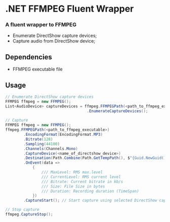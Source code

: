 # .NET FFMPEG Fluent Wrapper
### A fluent wrapper to FFMPEG

* Enumerate DirectShow capture devices;
* Capture audio from DirectShow device;

## Dependencies
+ FFMPEG executable file

## Usage
```csharp
// Enumerate DirectShow capture devices
FFMPEG ffmpeg = new FFMPEG();
List<AudioDevice> captureDevices = ffmpeg.FFMPEGPath(<path_to_ffmpeg_executable>)
                                    .EnumerateCaptureDevices();
 
// Capture
FFMPEG ffmpeg = new FFMPEG();
ffmpeg.FFMPEGPath(<path_to_ffmpeg_executable>)
        .EncodingFormat(EncodingFormat.MP3)
        .Bitrate(128)
        .Sampling(44100)
        .Channels(Channels.Mono)
        .CaptureDevice(<name_of_directshow_device>)
        .Destination(Path.Combine(Path.GetTempPath(), $"{Guid.NewGuid()}.mp3"))
        .OnEvent(data =>
            {
                /// MaxLevel: RMS max.level
                /// CurrentLevel: RMS current level
                /// Bitrate: Current bitrate in kb/s
                /// Size: File Size in bytes
                /// Duration: Recording duration (TimeSpan)
            })
        .CaptureStart(); // Start capture using selected DirectShow capture device

// Stop capture
ffmpeg.CaptureStop();
```
